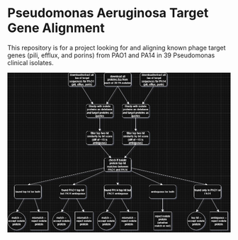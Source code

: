 # Pseudomonas Aeruginosa Target Gene Alignment 

This repository is for a project looking for and aligning known phage target genes (pili, efflux, and porins) from PAO1 and PA14 in 39 Pseudomonas clinical isolates. 

![gene search pipline diagram](https://github.com/hanana2000/Clinical_Isolate_target_gene_alignments/blob/f0dfb14a9100767b402b663f975e6a75a8342d3a/PA_Isolate_target_proteins.jpg)
